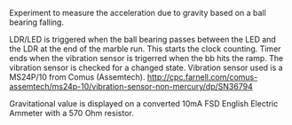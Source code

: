 Experiment to measure the acceleration due to gravity based on a ball bearing falling.

LDR/LED is triggered when the ball bearing passes between the LED and the LDR at the end of the marble run. This starts the clock counting.
Timer ends when the vibration sensor is trigerred when the bb hits the ramp. The vibration sensor is checked for a changed state. Vibration sensor used is a MS24P/10 from Comus (Assemtech).
http://cpc.farnell.com/comus-assemtech/ms24p-10/vibration-sensor-non-mercury/dp/SN36794

Gravitational value is displayed on a converted 10mA FSD English Electric Ammeter with a 570 Ohm resistor.
